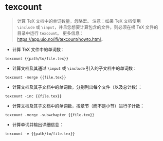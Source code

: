 # texcount

> 计算 TeX 文档中的单词数量，忽略宏。
> 注意：如果 TeX 文档使用 `\include` 或 `\input`，并且您想要计算包含的文件，则必须在根 TeX 文件的目录中运行 `texcount`。
> 更多信息：<https://app.uio.no/ifi/texcount/howto.html>。

- 计算 TeX 文件中的单词数：

`texcount {{path/to/file.tex}}`

- 计算文档及其通过 `\input` 或 `\include` 引入的子文档中的单词数：

`texcount -merge {{file.tex}}`

- 计算文档及其子文档中的单词数，分别列出每个文件（以及总计数）：

`texcount -inc {{file.tex}}`

- 计算文档及其子文档中的单词数，按章节（而不是小节）进行子计数：

`texcount -merge -sub=chapter {{file.tex}}`

- 计算单词并输出详细信息：

`texcount -v {{path/to/file.tex}}`